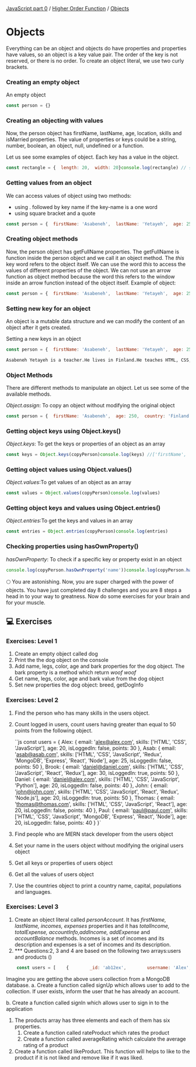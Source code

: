 [JavaScript part 0](JavaScript/JavaScript-part-0.md) / [Higher Order Function](JavaScript-part-2/Higher-Order-Function.md) / [Objects](JavaScript-part-2/Objects.md)

# Objects

Everything can be an object and objects do have properties and properties have values, so an object is a key value pair. The order of the key is not reserved, or there is no order. To create an object literal, we use two curly brackets.

### Creating an empty object

An empty object

```jsx
const person = {}
```

### Creating an objecting with values

Now, the person object has firstName, lastName, age, location, skills and isMarried properties. The value of properties or keys could be a string, number, boolean, an object, null, undefined or a function.

Let us see some examples of object. Each key has a value in the object.

```jsx
const rectangle = {  length: 20,  width: 20}console.log(rectangle) // {length: 20, width: 20}const person = {  firstName: 'Asabeneh',  lastName: 'Yetayeh',  age: 250,  country: 'Finland',  city: 'Helsinki',  skills: [    'HTML',    'CSS',    'JavaScript',    'React',    'Node',    'MongoDB',    'Python',    'D3.js'  ],  isMarried: true}console.log(person)
```

### Getting values from an object

We can access values of object using two methods:

- using . followed by key name if the key-name is a one word
- using square bracket and a quote

```jsx
const person = {  firstName: 'Asabeneh',  lastName: 'Yetayeh',  age: 250,  country: 'Finland',  city: 'Helsinki',  skills: [    'HTML',    'CSS',    'JavaScript',    'React',    'Node',    'MongoDB',    'Python',    'D3.js'  ],  getFullName: function() {    return `${this.firstName}${this.lastName}`  },  'phone number': '+3584545454545'}// accessing values using .console.log(person.firstName)console.log(person.lastName)console.log(person.age)console.log(person.location) // undefined// value can be accessed using square bracket and key nameconsole.log(person['firstName'])console.log(person['lastName'])console.log(person['age'])console.log(person['age'])console.log(person['location']) // undefined// for instance to access the phone number we only use the square bracket methodconsole.log(person['phone number'])
```

### Creating object methods

Now, the person object has getFullName properties. The getFullName is function inside the person object and we call it an object method. The *this* key word refers to the object itself. We can use the word *this* to access the values of different properties of the object. We can not use an arrow function as object method because the word this refers to the window inside an arrow function instead of the object itself. Example of object:

```jsx
const person = {  firstName: 'Asabeneh',  lastName: 'Yetayeh',  age: 250,  country: 'Finland',  city: 'Helsinki',  skills: [    'HTML',    'CSS',    'JavaScript',    'React',    'Node',    'MongoDB',    'Python',    'D3.js'  ],  getFullName: function() {    return `${this.firstName} ${this.lastName}`  }}console.log(person.getFullName())// Asabeneh Yetayeh
```

### Setting new key for an object

An object is a mutable data structure and we can modify the content of an object after it gets created.

Setting a new keys in an object

```jsx
const person = {  firstName: 'Asabeneh',  lastName: 'Yetayeh',  age: 250,  country: 'Finland',  city: 'Helsinki',  skills: [    'HTML',    'CSS',    'JavaScript',    'React',    'Node',    'MongoDB',    'Python',    'D3.js'  ],  getFullName: function() {    return `${this.firstName} ${this.lastName}`  }}person.nationality = 'Ethiopian'person.country = 'Finland'person.title = 'teacher'person.skills.push('Meteor')person.skills.push('SasS')person.isMarried = trueperson.getPersonInfo = function() {  let skillsWithoutLastSkill = this.skills    .splice(0, this.skills.length - 1)    .join(', ')  let lastSkill = this.skills.splice(this.skills.length - 1)[0]  let skills = `${skillsWithoutLastSkill}, and ${lastSkill}`  let fullName = this.getFullName()  let statement = `${fullName} is a ${this.title}.\nHe lives in ${this.country}.\nHe teaches ${skills}.`  return statement}console.log(person)console.log(person.getPersonInfo())
```

```bash
Asabeneh Yetayeh is a teacher.He lives in Finland.He teaches HTML, CSS, JavaScript, React, Node, MongoDB, Python, D3.js, Meteor, and SasS.
```

### Object Methods

There are different methods to manipulate an object. Let us see some of the available methods.

*Object.assign*: To copy an object without modifying the original object

```jsx
const person = {  firstName: 'Asabeneh',  age: 250,  country: 'Finland',  city:'Helsinki',  skills: ['HTML', 'CSS', 'JS'],  title: 'teacher',  address: {    street: 'Heitamienkatu 16',    pobox: 2002,    city: 'Helsinki'  },  getPersonInfo: function() {    return `I am ${this.firstName} and I live in ${this.city}, ${this.country}. I am ${this.age}.`  }}//Object methods: Object.assign, Object.keys, Object.values, Object.entries//hasOwnPropertyconst copyPerson = Object.assign({}, person)console.log(copyPerson)
```

### Getting object keys using Object.keys()

*Object.keys*: To get the keys or properties of an object as an array

```jsx
const keys = Object.keys(copyPerson)console.log(keys) //['firstName', 'age', 'country','city', 'skills','title', 'address', 'getPersonInfo']const address = Object.keys(copyPerson.address)console.log(address) //['street', 'pobox', 'city']
```

### Getting object values using Object.values()

*Object.values*:To get values of an object as an array

```jsx
const values = Object.values(copyPerson)console.log(values)
```

### Getting object keys and values using Object.entries()

*Object.entries*:To get the keys and values in an array

```jsx
const entries = Object.entries(copyPerson)console.log(entries)
```

### Checking properties using hasOwnProperty()

*hasOwnProperty*: To check if a specific key or property exist in an object

```jsx
console.log(copyPerson.hasOwnProperty('name'))console.log(copyPerson.hasOwnProperty('score'))
```

🌕 You are astonishing. Now, you are super charged with the power of objects. You have just completed day 8 challenges and you are 8 steps a head in to your way to greatness. Now do some exercises for your brain and for your muscle.

## 💻 Exercises

### Exercises: Level 1

1. Create an empty object called dog
2. Print the the dog object on the console
3. Add name, legs, color, age and bark properties for the dog object. The bark property is a method which return *woof woof*
4. Get name, legs, color, age and bark value from the dog object
5. Set new properties the dog object: breed, getDogInfo

### Exercises: Level 2

1. Find the person who has many skills in the users object.
2. Count logged in users, count users having greater than equal to 50 points from the following object.
    
    ``js const users = {   Alex: {     email: 'alex@alex.com',     skills: ['HTML', 'CSS', 'JavaScript'],     age: 20,     isLoggedIn: false,     points: 30   },   Asab: {     email: 'asab@asab.com',     skills: ['HTML', 'CSS', 'JavaScript', 'Redux', 'MongoDB', 'Express', 'React', 'Node'],     age: 25,     isLoggedIn: false,     points: 50   },   Brook: {     email: 'daniel@daniel.com',     skills: ['HTML', 'CSS', 'JavaScript', 'React', 'Redux'],     age: 30,     isLoggedIn: true,     points: 50   },   Daniel: {     email: 'daniel@alex.com',     skills: ['HTML', 'CSS', 'JavaScript', 'Python'],     age: 20,     isLoggedIn: false,     points: 40   },   John: {     email: 'john@john.com',     skills: ['HTML', 'CSS', 'JavaScript', 'React', 'Redux', 'Node.js'],     age: 20,     isLoggedIn: true,     points: 50   },   Thomas: {     email: 'thomas@thomas.com',     skills: ['HTML', 'CSS', 'JavaScript', 'React'],     age: 20,     isLoggedIn: false,     points: 40   },   Paul: {     email: 'paul@paul.com',     skills: ['HTML', 'CSS', 'JavaScript', 'MongoDB', 'Express', 'React', 'Node'],     age: 20,     isLoggedIn: false,     points: 40   } }`
    
3. Find people who are MERN stack developer from the users object
4. Set your name in the users object without modifying the original users object
5. Get all keys or properties of users object
6. Get all the values of users object
7. Use the countries object to print a country name, capital, populations and languages.

### Exercises: Level 3

1. Create an object literal called *personAccount*. It has *firstName, lastName, incomes, expenses* properties and it has *totalIncome, totalExpense, accountInfo,addIncome, addExpense* and *accountBalance* methods. Incomes is a set of incomes and its description and expenses is a set of incomes and its description.
2. *** Questions:2, 3 and 4 are based on the following two arrays:users and products ()

```jsx
    const users = [    {        _id: 'ab12ex',        username: 'Alex',        email: 'alex@alex.com',        password: '123123',        createdAt:'08/01/2020 9:00 AM',        isLoggedIn: false    },    {        _id: 'fg12cy',        username: 'Asab',        email: 'asab@asab.com',        password: '123456',        createdAt:'08/01/2020 9:30 AM',        isLoggedIn: true    },    {        _id: 'zwf8md',        username: 'Brook',        email: 'brook@brook.com',        password: '123111',        createdAt:'08/01/2020 9:45 AM',        isLoggedIn: true    },    {        _id: 'eefamr',        username: 'Martha',        email: 'martha@martha.com',        password: '123222',        createdAt:'08/01/2020 9:50 AM',        isLoggedIn: false    },    {        _id: 'ghderc',        username: 'Thomas',        email: 'thomas@thomas.com',        password: '123333',        createdAt:'08/01/2020 10:00 AM',        isLoggedIn: false    }    ];    const products = [  {    _id: 'eedfcf',    name: 'mobile phone',    description: 'Huawei Honor',    price: 200,    ratings: [      { userId: 'fg12cy', rate: 5 },      { userId: 'zwf8md', rate: 4.5 }    ],    likes: []  },  {    _id: 'aegfal',    name: 'Laptop',    description: 'MacPro: System Darwin',    price: 2500,    ratings: [],    likes: ['fg12cy']  },  {    _id: 'hedfcg',    name: 'TV',    description: 'Smart TV:Procaster',    price: 400,    ratings: [{ userId: 'fg12cy', rate: 5 }],    likes: ['fg12cy']  }]
```

Imagine you are getting the above users collection from a MongoDB database. a. Create a function called signUp which allows user to add to the collection. If user exists, inform the user that he has already an account.

b. Create a function called signIn which allows user to sign in to the application

1. The products array has three elements and each of them has six properties.
    1. Create a function called rateProduct which rates the product
    2. Create a function called averageRating which calculate the average rating of a product
2. Create a function called likeProduct. This function will helps to like to the product if it is not liked and remove like if it was liked.